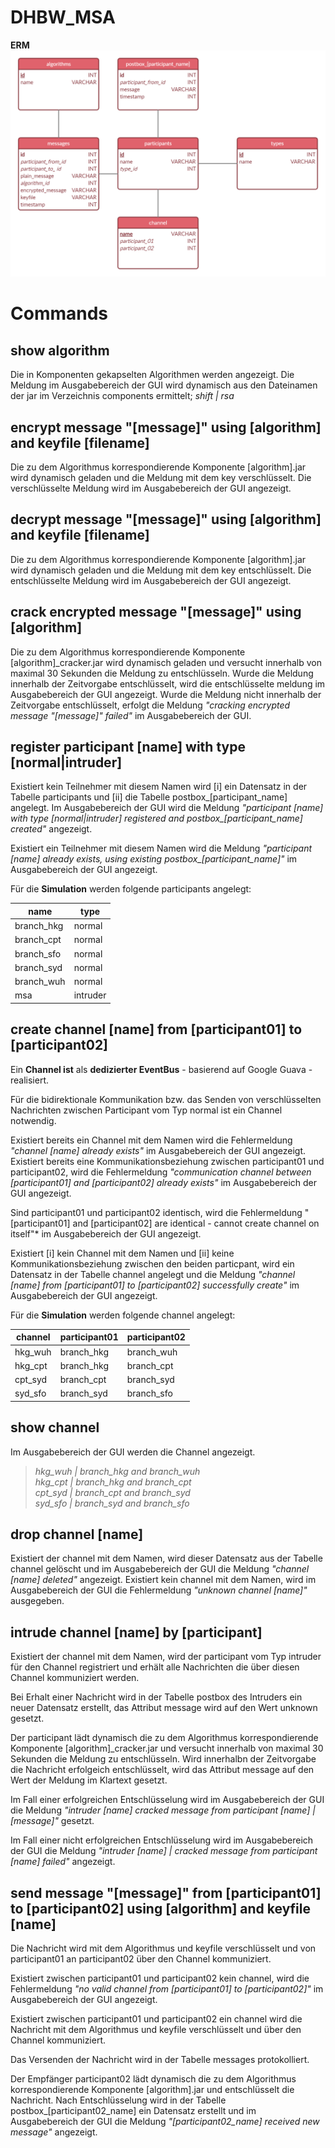 # DHBW_MSA

**ERM**
![ERM](img/database.png)


# Commands
## show algorithm
Die in Komponenten gekapselten Algorithmen werden angezeigt. Die Meldung im Ausgabebereich der GUI wird dynamisch aus den Dateinamen der jar im Verzeichnis components ermittelt; *shift | rsa*

## encrypt message "[message]" using [algorithm] and keyfile [filename]
Die zu dem Algorithmus korrespondierende Komponente [algorithm].jar wird dynamisch geladen und die Meldung mit dem key verschlüsselt. Die verschlüsselte Meldung wird im Ausgabebereich der GUI angezeigt.

## decrypt message "[message]" using [algorithm] and keyfile [filename]
Die zu dem Algorithmus korrespondierende Komponente [algorithm].jar wird dynamisch geladen und die Meldung mit dem key entschlüsselt. Die entschlüsselte Meldung wird im Ausgabebereich der GUI angezeigt.

## crack encrypted message "[message]" using [algorithm]
Die zu dem Algorithmus korrespondierende Komponente [algorithm]_cracker.jar wird dynamisch geladen und versucht innerhalb von maximal 30 Sekunden die Meldung zu entschlüsseln. Wurde die Meldung innerhalb der Zeitvorgabe entschlüsselt, wird die entschlüsselte meldung im Ausgabebereich der GUI angezeigt. Wurde die Meldung nicht innerhalb der Zeitvorgabe entschlüsselt, erfolgt die Meldung *"cracking encrypted message "[message]" failed"* im Ausgabebereich der GUI.

## register participant [name] with type [normal|intruder]
Existiert kein Teilnehmer mit diesem Namen wird [i] ein Datensatz in der Tabelle participants und [ii] die Tabelle postbox_[participant_name] angelegt. Im Ausgabebereich der GUI wird die Meldung *"participant [name] with type [normal|intruder] registered and postbox_[participant_name] created"* angezeigt.

Existiert ein Teilnehmer mit diesem Namen wird die Meldung *"participant [name] already exists, using existing postbox_[participant_name]"* im Ausgabebereich der GUI angezeigt.

Für die **Simulation** werden folgende participants angelegt:

| name       | type      |
|------------|-----------|
| branch_hkg | normal    |
| branch_cpt | normal    |
| branch_sfo | normal    |
| branch_syd | normal    |
| branch_wuh | normal    |
| msa        | intruder  |

## create channel [name] from [participant01] to [participant02]
Ein **Channel ist** als **dedizierter EventBus** - basierend auf Google Guava - realisiert.

Für die bidirektionale Kommunikation bzw. das Senden von verschlüsselten Nachrichten zwischen Participant vom Typ normal ist ein Channel notwendig.

Existiert bereits ein Channel mit dem Namen wird die Fehlermeldung *"channel [name] already exists"* im Ausgabebereich der GUI angezeigt. Existiert bereits eine Kommunikationsbeziehung zwischen participant01 und participant02, wird die Fehlermeldung *"communication channel between [participant01] and [participant02] already exists"* im Ausgabebereich der GUI angezeigt.

Sind participant01 und participant02 identisch, wird die Fehlermeldung "[participant01] and [participant02] are identical - cannot create channel on itself"* im Ausgabebereich der GUI angezeigt.

Existiert [i] kein Channel mit dem Namen und [ii] keine Kommunikationsbeziehung zwischen den beiden particpant, wird ein Datensatz in der Tabelle channel angelegt und die Meldung *"channel [name] from [participant01] to [participant02] successfully create"* im Ausgabebereich der GUI angezeigt.

Für die **Simulation** werden folgende channel angelegt:

| channel    | participant01 | participant02 |
|------------|---------------|---------------|
| hkg_wuh    | branch_hkg    | branch_wuh    |
| hkg_cpt    | branch_hkg    | branch_cpt    |
| cpt_syd    | branch_cpt    | branch_syd    |
| syd_sfo    | branch_syd    | branch_sfo    |

## show channel
Im Ausgabebereich der GUI werden die Channel angezeigt.
> *hkg_wuh | branch_hkg and branch_wuh*  
> *hkg_cpt | branch_hkg and branch_cpt*  
> *cpt_syd | branch_cpt and branch_syd*  
> *syd_sfo | branch_syd and branch_sfo*  

## drop channel [name]
Existiert der channel mit dem Namen, wird dieser Datensatz aus der Tabelle channel gelöscht und im Ausgabebereich der GUI die Meldung *"channel [name] deleted"* angezeigt. Existiert kein channel mit dem Namen, wird im Ausgabebereich der GUI die Fehlermeldung *"unknown channel [name]"* ausgegeben.

## intrude channel [name] by [participant]
Existiert der channel mit dem Namen, wird der participant vom Typ intruder für den Channel registriert und erhält alle Nachrichten die über diesen Channel kommuniziert werden.

Bei Erhalt einer Nachricht wird in der Tabelle postbox des Intruders ein neuer Datensatz erstellt, das Attribut message wird auf den Wert unknown gesetzt.

Der participant lädt dynamisch die zu dem Algorithmus korrespondierende Komponente [algorithm]_cracker.jar und versucht innerhalb von maximal 30 Sekunden die Meldung zu entschlüsseln. Wird innerhalbn der Zeitvorgabe die Nachricht erfolgeich entschlüsselt, wird das Attribut message auf den Wert der Meldung im Klartext gesetzt.

Im Fall einer erfolgreichen Entschlüsselung wird im Ausgabebereich der GUI die Meldung *"intruder [name] cracked message from participant [name] | [message]"* gesetzt.

Im Fall einer nicht erfolgreichen Entschlüsselung wird im Ausgabebereich der GUI die Meldung *"intruder [name] | cracked message from participant [name] failed"* angezeigt.

## send message "[message]" from [participant01] to [participant02] using [algorithm] and keyfile [name]
Die Nachricht wird mit dem Algorithmus und keyfile verschlüsselt und von participant01 an participant02 über den Channel kommuniziert.

Existiert zwischen participant01 und participant02 kein channel, wird die Fehlermeldung *"no valid channel from [participant01] to [participant02]"* im Ausgabebereich der GUI angezeigt.

Existiert zwischen participant01 und participant02 ein channel wird die Nachricht mit dem Algorithmus und keyfile verschlüsselt und über den Channel kommuniziert.

Das Versenden der Nachricht wird in der Tabelle messages protokolliert.

Der Empfänger participant02 lädt dynamisch die zu dem Algorithmus korrespondierende Komponente [algorithm].jar und entschlüsselt die Nachricht. Nach Entschlüsselung wird in der Tabelle postbox_[participant02_name] ein Datensatz erstellt und im Ausgabebereich der GUI die Meldung *"[participant02_name] received new message"* angezeigt.
